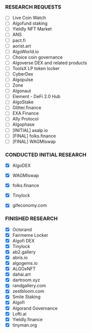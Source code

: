 ### RESEARCH REQUESTS

- [ ] Live Coin Watch
- [ ] Algofund staking
- [ ] Yieldly NFT Market
- [ ] ANS
- [ ] pact.fi
- [ ] aorist.art
- [ ] AlgoWorld.io
- [ ] Choice coin governance
- [ ] Algoverse DEX and related products
- [ ] ToolsX LP token locker
- [ ] CyberDex 
- [ ] Algopulse
- [ ] Zone
- [ ] Algonaut
- [ ] Element - DeFi 2.0 Hub
- [ ] AlgoStake
- [ ] Glitter.finance
- [ ] EXA Finance
- [ ] Ally Protocol
- [ ] Algophase
- [ ] [INITIAL] asalp.io
- [ ] [FINAL] folks.finance
- [ ] [FINAL] WAGMIswap

### CONDUCTED INITIAL RESEARCH

- [x] AlgoDEX
- [x] WAGMIswap
- [x] folks.finance
- [x] Tinylock
- [x] gifeconomy.com


### FINISHED RESEARCH

- [x] Octorand
- [x] Fairmeme Locker
- [x] Algofi DEX
- [x] Tinylock
- [x] ab2.gallery
- [x] abris.io
- [x] algogems.io
- [x] ALGOxNFT
- [x] dahai.art
- [x] dartroom.xyz
- [x] randgallery.com
- [x] zestbloom.com
- [x] Smile Staking
- [x] Algofi
- [x] Algorand Governance
- [x] Lofti.ai
- [x] Yieldly.finance
- [x] tinyman.org
